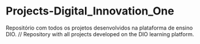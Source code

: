 # Projects-Digital_Innovation_One
Repositório com todos os projetos desenvolvidos na plataforma de ensino DIO. // Repository with all projects developed on the DIO learning platform.
